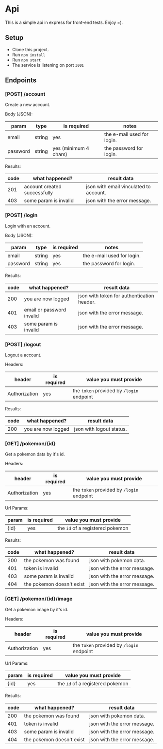 # Api

This is a simple api in express for front-end tests. Enjoy =).

## Setup
* Clone this project.
* Run `npm install`
* Run `npm start`
* The service is listening on port `3001`

## Endpoints

### [POST] /account
Create a new account.

Body (JSON):

| param    | type   | is required           | notes                      |
| -------- | ------ | --------------------- | -------------------------- |
| email    | string | yes                   | the e-mail used for login. |
| password | string | yes (minimum 4 chars) | the password for login.    |

Results:

| code | what happened? | result data |
| ---- | -------------- | ----------- |
| 201 | account created successfully | json with email vinculated to account.
| 403 | some param is invalid | json with the error message.

### [POST] /login
Login with an account.

Body (JSON):

| param | type | is required | notes |
| ----- | ---- | ----------- | ----- |
| email | string | yes | the e-mail used for login.
| password | string | yes | the password for login.

Results:

| code | what happened? | result data |
| ---- | -------------- | ----------- |
| 200 | you are now logged | json with token for authentication header.
| 401 | email or password invalid | json with the error message.
| 403 | some param is invalid | json with the error message.

### [POST] /logout
Logout a account.

Headers:

| header | is required | value you must provide |
| ------ | ----------- | ---------------------- |
| Authorization | yes | the `token` provided by `/login` endpoint |

Results:

| code | what happened? | result data |
| ---- | -------------- | ----------- |
| 200 | you are now logged | json with logout status.

### [GET] /pokemon/{id}
Get a pokemon data by it's id.

Headers:

| header | is required | value you must provide |
| ------ | ----------- | ---------------------- |
| Authorization | yes | the `token` provided by `/login` endpoint |

Url Params:

| param | is required | value you must provide |
| ----- | ----------- | ---------------------- |
| {id} | yes | the `id` of a registered pokemon |

Results:

| code | what happened? | result data |
| ---- | -------------- | ----------- |
| 200 | the pokemon was found | json with pokemon data.
| 401 | token is invalid | json with the error message.
| 403 | some param is invalid | json with the error message.
| 404 | the pokemon doesn't exist | json with the error message.

### [GET] /pokemon/{id}/image
Get a pokemon image by it's id.

Headers:

| header | is required | value you must provide |
| ------ | ----------- | ---------------------- |
| Authorization | yes | the `token` provided by `/login` endpoint |

Url Params:

| param | is required | value you must provide |
| ----- | ----------- | ---------------------- |
| {id} | yes | the `id` of a registered pokemon |

Results:

| code | what happened? | result data |
| ---- | -------------- | ----------- |
| 200 | the pokemon was found | json with pokemon data.
| 401 | token is invalid | json with the error message.
| 403 | some param is invalid | json with the error message.
| 404 | the pokemon doesn't exist | json with the error message.
